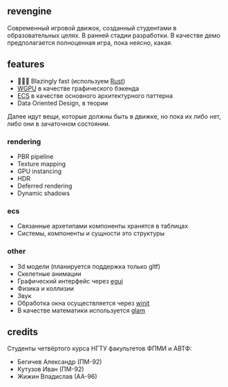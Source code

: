 ## revengine

Современный игровой движок, созданный студентами в образовательных целях. В ранней стадии разработки. В качестве демо предполагается полноценная игра, пока неясно, какая.

## features

- 🚀🚀🚀 Blazingly fast (используем [Rust](https://github.com/rust-lang/rust))
- [WGPU](https://github.com/gfx-rs/wgpu) в качестве графического бэкенда
- [ECS](https://www.gamedev.net/articles/programming/general-and-gameplay-programming/the-entity-component-system-c-game-design-pattern-part-1-r4803/) в качестве основного архитектурного паттерна
- Data Oriented Design, в теории

Далее идут вещи, которые должны быть в движке, но пока их либо нет, либо они в зачаточном состоянии.

### rendering

- PBR pipeline
- Texture mapping
- GPU instancing
- HDR
- Deferred rendering
- Dynamic shadows

### ecs

- Связанные архетипами компоненты хранятся в таблицах
- Системы, компоненты и сущности это структуры

### other

- 3d модели (планируется поддержка только gltf)
- Скелетные анимации
- Графический интерфейс через [egui](https://github.com/emilk/egui)
- Физика и коллизии
- Звук
- Обработка окна осуществляется через [winit](https://github.com/rust-windowing/winit)
- В качестве математики используется [glam](https://github.com/bitshifter/glam-rs)

## credits

Студенты четвёртого курса НГТУ факультетов ФПМИ и АВТФ:

- Бегичев Александр (ПМ-92)
- Кутузов Иван (ПМ-92)
- Жижин Владислав (АА-96)

